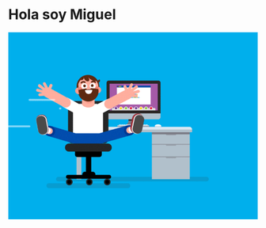 
<h1>Hola soy Miguel</h1>
<img src="https://raw.githubusercontent.com/majimenezaquino/majimenezaquino/main/develop.gif"/>
